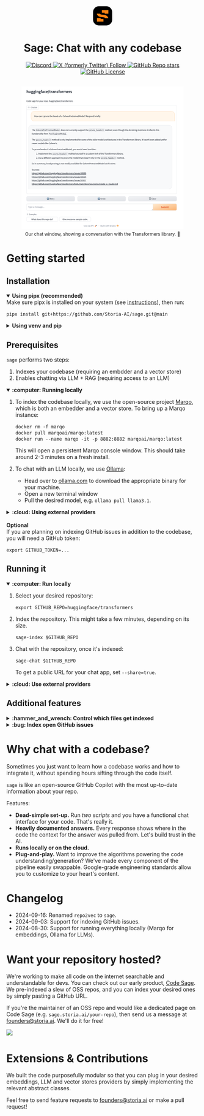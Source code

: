 <div align="center">
    <img src="assets/storia-logo.png" alt="Logo" width="50" style="border-radius: 15px;">
    <h1 align="center">Sage: Chat with any codebase</h1>
    <div>
        <a href="https://discord.gg/zbtZe7GcVU">
            <img alt="Discord" src="https://img.shields.io/discord/1286056351264407643" />
        </a>
        <a href="https://x.com/StoriaAI">
            <img alt="X (formerly Twitter) Follow" src="https://img.shields.io/twitter/follow/StoriaAI" />
        </a>
        <a href="https://github.com/Storia-AI/sage/stargazers">
            <img alt="GitHub Repo stars" src="https://img.shields.io/github/stars/Storia-AI/sage?logo=github" />
        </a>
        <a href="https://github.com/Storia-AI/sage/blob/main/LICENSE">
            <img alt="GitHub License" src="https://img.shields.io/github/license/Storia-AI/sage" />
        </a>
    </div>
    <br />
    <figure>
        <!-- The <kbd> and <sub> tags are work-arounds for styling, since GitHub doesn't take into account inline styles. Note it might display awkwardly on other Markdown editors. -->
        <kbd><img src="assets/chat_screenshot2.png" alt="screenshot" /></kbd>
        <sub><figcaption align="center">Our chat window, showing a conversation with the Transformers library. 🚀</sub></figcaption>
    </figure>
</div>

# Getting started

## Installation

<details open>
<summary><strong>Using pipx (recommended) </strong></summary>
Make sure pipx is installed on your system (see <a href="https://pipx.pypa.io/stable/installation/">instructions</a>), then run:

```
pipx install git+https://github.com/Storia-AI/sage.git@main
```

</details>

<details>
<summary><strong>Using venv and pip</strong></summary>
Alternatively, you can manually create a virtual environment and install Code Sage via pip:

```
python -m venv sage-venv
source sage-venv/bin/activate
pip install git+https://github.com/Storia-AI/sage.git@main
```

</details>

## Prerequisites

`sage` performs two steps:

1. Indexes your codebase (requiring an embdder and a vector store)
2. Enables chatting via LLM + RAG (requiring access to an LLM)

<details open>
<summary><strong>:computer: Running locally</strong></summary>

1. To index the codebase locally, we use the open-source project <a href="https://github.com/marqo-ai/marqo">Marqo</a>, which is both an embedder and a vector store. To bring up a Marqo instance:

    ```
    docker rm -f marqo
    docker pull marqoai/marqo:latest
    docker run --name marqo -it -p 8882:8882 marqoai/marqo:latest
    ```

    This will open a persistent Marqo console window. This should take around 2-3 minutes on a fresh install.

2. To chat with an LLM locally, we use <a href="https://github.com/ollama/ollama">Ollama</a>:

    - Head over to [ollama.com](https://ollama.com) to download the appropriate binary for your machine.
    - Open a new terminal window
    - Pull the desired model, e.g. `ollama pull llama3.1`.

</details>

<details>
<summary><strong>:cloud: Using external providers</strong></summary>

1. We support <a href="https://openai.com/">OpenAI</a> for embeddings (they have a super fast batch embedding API) and <a href="https://www.pinecone.io/">Pinecone</a> for the vector store. So you will need two API keys:

    ```
    export OPENAI_API_KEY=...
    export PINECONE_API_KEY=...
    ```

2. Create a Pinecone account. Export the desired index name (if it doesn't exist yet, we'll create it):
    ```
    export PINECONE_INDEX_NAME=...
    ```

2. For chatting with an LLM, we support OpenAI and Anthropic. For the latter, set an additional API key:

    ```
    export ANTHROPIC_API_KEY=...
    ```

</details>

<br>
<summary><strong>Optional</strong></summary>
If you are planning on indexing GitHub issues in addition to the codebase, you will need a GitHub token:

    export GITHUB_TOKEN=...

## Running it

<details open>
<summary><strong>:computer: Run locally</strong></summary>

1. Select your desired repository:
    ```
    export GITHUB_REPO=huggingface/transformers
    ```

2. Index the repository. This might take a few minutes, depending on its size.
    ```
    sage-index $GITHUB_REPO
    ```

3. Chat with the repository, once it's indexed:
    ```
    sage-chat $GITHUB_REPO
    ```
    To get a public URL for your chat app, set `--share=true`.

</details>

<details>
<summary><strong>:cloud: Use external providers</strong></summary>

1. Select your desired repository:
    ```
    export GITHUB_REPO=huggingface/transformers
    ```

2. Index the repository. This might take a few minutes, depending on its size.
    ```
    sage-index $GITHUB_REPO \
        --embedder-type=openai \
        --vector-store=pinecone \
        --index-name=$PINECONE_INDEX_NAME
    ```

3. Chat with the repository, once it's indexed:
    ```
    sage-chat $GITHUB_REPO \
        --vector-store-type=pinecone \
        --index-name=$PINECONE_INDEX_NAME \
        --llm-provider=openai \
        --llm-model=gpt-4
    ```
    To get a public URL for your chat app, set `--share=true`.
</details>

## Additional features

<details>
<summary><strong>:hammer_and_wrench: Control which files get indexed</strong></summary>

You can specify an inclusion or exclusion file in the following format:
```
# This is a comment
ext:.my-ext-1
ext:.my-ext-2
ext:.my-ext-3
dir:my-dir-1
dir:my-dir-2
dir:my-dir-3
file:my-file-1.md
file:my-file-2.py
file:my-file-3.cpp
```
where:
- `ext` specifies a file extension
- `dir` specifies a directory. This is not a full path. For instance, if you specify `dir:tests` in an exclusion directory, then a file like `/path/to/my/tests/file.py` will be ignored.
- `file` specifies a file name. This is also not a full path. For instance, if you specify `file:__init__.py`, then a file like `/path/to/my/__init__.py` will be ignored.

To specify an inclusion file (i.e. only index the specified files):
```
sage-index $GITHUB_REPO --include=/path/to/inclusion/file
```

To specify an exclusion file (i.e. index all files, except for the ones specified):
```
sage-index $GITHUB_REPO --exclude=/path/to/exclusion/file
```
By default, we use the exclusion file [sample-exclude.txt](sage/sample-exclude.txt).
</details>

<details>
<summary><strong>:bug: Index open GitHub issues</strong></summary>
You will need a GitHub token first:
```
export GITHUB_TOKEN=...
```

To index GitHub issues without comments:
```
sage-index $GITHUB_REPO --index-issues
```

To index GitHub issues with comments:
```
sage-index $GITHUB_REPO --index-issues --index-issue-comments
```

To index GitHub issues, but not the codebase:
```
sage-index $GITHUB_REPO --index-issues --no-index-repo
```
</details>

# Why chat with a codebase?

Sometimes you just want to learn how a codebase works and how to integrate it, without spending hours sifting through
the code itself.

`sage` is like an open-source GitHub Copilot with the most up-to-date information about your repo.

Features:

- **Dead-simple set-up.** Run *two scripts* and you have a functional chat interface for your code. That's really it.
- **Heavily documented answers.** Every response shows where in the code the context for the answer was pulled from. Let's build trust in the AI.
- **Runs locally or on the cloud.**
- **Plug-and-play.** Want to improve the algorithms powering the code understanding/generation? We've made every component of the pipeline easily swappable. Google-grade engineering standards allow you to customize to your heart's content.

# Changelog

- 2024-09-16: Renamed `repo2vec` to `sage`.
- 2024-09-03: Support for indexing GitHub issues.
- 2024-08-30: Support for running everything locally (Marqo for embeddings, Ollama for LLMs).

# Want your repository hosted?

We're working to make all code on the internet searchable and understandable for devs. You can check out our early product, [Code Sage](https://sage.storia.ai). We pre-indexed a slew of OSS repos, and you can index your desired ones by simply pasting a GitHub URL.

If you're the maintainer of an OSS repo and would like a dedicated page on Code Sage (e.g. `sage.storia.ai/your-repo`), then send us a message at [founders@storia.ai](mailto:founders@storia.ai). We'll do it for free!

![](assets/sage.gif)

# Extensions & Contributions

We built the code purposefully modular so that you can plug in your desired embeddings, LLM and vector stores providers by simply implementing the relevant abstract classes.

Feel free to send feature requests to [founders@storia.ai](mailto:founders@storia.ai) or make a pull request!

